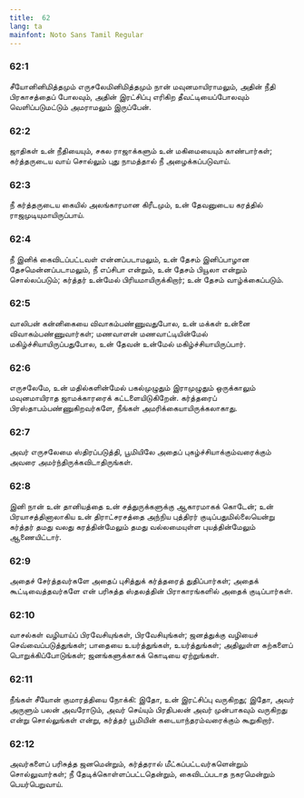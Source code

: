 ```yaml
---
title:  62
lang: ta
mainfont: Noto Sans Tamil Regular
---
```


###  62:1

சீயோனினிமித்தமும் எருசலேமினிமித்தமும் நான் மவுனமாயிராமலும், அதின் நீதி பிரகாசத்தைப் போலவும், அதின் இரட்சிப்பு எரிகிற தீவட்டியைப்போலவும் வெளிப்படுமட்டும் அமராமலும் இருப்பேன்.

###  62:2

ஜாதிகள் உன் நீதியையும், சகல ராஜாக்களும் உன் மகிமையையும் காண்பார்கள்; கர்த்தருடைய வாய் சொல்லும் புது நாமத்தால் நீ அழைக்கப்படுவாய்.

###  62:3

நீ கர்த்தருடைய கையில் அலங்காரமான கிரீடமும், உன் தேவனுடைய கரத்தில் ராஜமுடியுமாயிருப்பாய்.

###  62:4

நீ இனிக் கைவிடப்பட்டவள் என்னப்படாமலும், உன் தேசம் இனிப்பாழான தேசமென்னப்படாமலும், நீ எப்சிபா என்றும், உன் தேசம் பியூலா என்றும் சொல்லப்படும்; கர்த்தர் உன்மேல் பிரியமாயிருக்கிறார்; உன் தேசம் வாழ்க்கைப்படும்.

###  62:5

வாலிபன் கன்னிகையை விவாகம்பண்ணுவதுபோல, உன் மக்கள் உன்னை விவாகம்பண்ணுவார்கள்; மணவாளன் மணவாட்டியின்மேல் மகிழ்ச்சியாயிருப்பதுபோல, உன் தேவன் உன்மேல் மகிழ்ச்சியாயிருப்பார்.

###  62:6

எருசலேமே, உன் மதில்களின்மேல் பகல்முழுதும் இராமுழுதும் ஒருக்காலும் மவுனமாயிராத ஜாமக்காரரைக் கட்டளையிடுகிறேன். கர்த்தரைப் பிரஸ்தாபம்பண்ணுகிறவர்களே, நீங்கள் அமரிக்கையாயிருக்கலாகாது.

###  62:7

அவர் எருசலேமை ஸ்திரப்படுத்தி, பூமியிலே அதைப் புகழ்ச்சியாக்கும்வரைக்கும் அவரை அமர்ந்திருக்கவிடாதிருங்கள்.

###  62:8

இனி நான் உன் தானியத்தை உன் சத்துருக்களுக்கு ஆகாரமாகக் கொடேன்; உன் பிரயாசத்தினாலாகிய உன் திராட்சரசத்தை அந்நிய புத்திரர் குடிப்பதுமில்லையென்று கர்த்தர் தமது வலது கரத்தின்மேலும் தமது வல்லமையுள்ள புயத்தின்மேலும் ஆணையிட்டார்.

###  62:9

அதைச் சேர்த்தவர்களே அதைப் புசித்துக் கர்த்தரைத் துதிப்பார்கள்; அதைக் கூட்டிவைத்தவர்களே என் பரிசுத்த ஸ்தலத்தின் பிராகாரங்களில் அதைக் குடிப்பார்கள்.

###  62:10

வாசல்கள் வழியாய்ப் பிரவேசியுங்கள், பிரவேசியுங்கள்; ஜனத்துக்கு வழியைச் செவ்வைப்படுத்துங்கள்; பாதையை உயர்த்துங்கள், உயர்த்துங்கள்; அதிலுள்ள கற்களைப் பொறுக்கிப்போடுங்கள்; ஜனங்களுக்காகக் கொடியை ஏற்றுங்கள்.

###  62:11

நீங்கள் சீயோன் குமாரத்தியை நோக்கி: இதோ, உன் இரட்சிப்பு வருகிறது; இதோ, அவர் அருளும் பலன் அவரோடும், அவர் செய்யும் பிரதிபலன் அவர் முன்பாகவும் வருகிறது என்று சொல்லுங்கள் என்று, கர்த்தர் பூமியின் கடையாந்தரம்வரைக்கும் கூறுகிறார்.

###  62:12

அவர்களைப் பரிசுத்த ஜனமென்றும், கர்த்தரால் மீட்கப்பட்டவர்களென்றும் சொல்லுவார்கள்; நீ தேடிக்கொள்ளப்பட்டதென்றும், கைவிடப்படாத நகரமென்றும் பெயர்பெறுவாய்.

